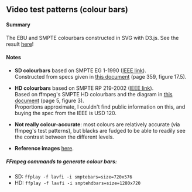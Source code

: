 ## Video test patterns (colour bars)

#### Summary

The EBU and SMPTE colourbars constructed in SVG with D3.js. See the result [here](https://kfrn.github.io/smpte-colourbars/)!

#### Notes

* **SD colourbars** based on SMPTE EG 1-1990 ([IEEE link](http://ieeexplore.ieee.org/document/7291491/)).  
Constructed from specs given in [this document](http://www.xilinx.com/support/documentation/application_notes/xapp514.pdf) (page 359, figure 17.5).

* **HD colourbars** based on SMPTE RP 219-2002 ([IEEE link](http://ieeexplore.ieee.org/document/7289865/)).  
Based on ffmpeg's SMPTE HD colourbars and the diagram in [this document](http://uglyduck.ath.cx/PDF/Xilinx/Spartan3/appnotes/xapp682.pdf) (page 5, figure 3).  
Proportions approximate, I couldn't find public information on this, and buying the spec from the IEEE is USD 120.

* **Not really colour-accurate**: most colours are relatively accurate (via ffmpeg's test patterns), but blacks are fudged to be able to readily see the contrast between the different levels.

* **Reference images** [here](https://github.com/kfrn/smpte-colourbars/tree/master/reference-images).

##### FFmpeg commands to generate colour bars:  

* SD: `ffplay -f lavfi -i smptebars=size=720x576`
* HD: `ffplay -f lavfi -i smptehdbars=size=1280x720`
